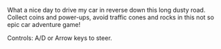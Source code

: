 What a nice day to drive my car in reverse down this long dusty road.
Collect coins and power-ups, avoid traffic cones and rocks in this not so epic car adventure game!

Controls: A/D or Arrow keys to steer.